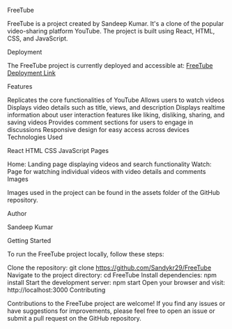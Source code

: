 FreeTube

FreeTube is a project created by Sandeep Kumar. It's a clone of the popular video-sharing platform YouTube. The project is built using React, HTML, CSS, and JavaScript.

Deployment

The FreeTube project is currently deployed and accessible at: [FreeTube Deployment Link](https://freetubeyoutube.netlify.app/)

Features

Replicates the core functionalities of YouTube
Allows users to watch videos
Displays video details such as title, views, and description
Displays realtime information about user interaction features like liking, disliking, sharing, and saving videos
Provides comment sections for users to engage in discussions
Responsive design for easy access across devices
Technologies Used

React
HTML
CSS
JavaScript
Pages

Home: Landing page displaying videos and search functionality
Watch: Page for watching individual videos with video details and comments
Images

Images used in the project can be found in the assets folder of the GitHub repository.

Author

Sandeep Kumar

Getting Started

To run the FreeTube project locally, follow these steps:

Clone the repository: git clone https://github.com/Sandykr29/FreeTube
Navigate to the project directory: cd FreeTube
Install dependencies: npm install
Start the development server: npm start
Open your browser and visit: http://localhost:3000
Contributing

Contributions to the FreeTube project are welcome! If you find any issues or have suggestions for improvements, please feel free to open an issue or submit a pull request on the GitHub repository.



